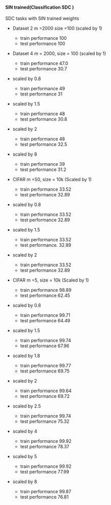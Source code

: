 #### SIN trained(Classification SDC )

SDC tasks with SIN trained weights
- Dataset 2 m =2000 size =100 (scaled by 1)
   - train performance 100
   - test performance 100

- Dataset 4 m = 2000, size = 100 (scaled by 1)
   - train performance 47.0
   - test performance 30.7
- scaled by 0.8
    - train performance 49
    - test performance 31
- scaled by 1.5
    - train performance 48
    - test performance   30.8
- scaled by 2
    - train performance 48
    - test performance 32.5
- scaled by 8
    - train performance 39
    - test performance 31.2

- CIFAR m =50, size = 10k (Scaled by 1)
   - train performance 33.52
   - test performance 32.89

- scaled by 0.8
  - train performance 33.52 
  - test performance  32.89

- scaled by  1.5
  - train performance 33.52
  - test performance. 32.89

- scaled by 2
  - train performance 33.52
  - test performance 32.89





- CIFAR m =5, size = 10k (Scaled by 1)
   - train performance 98.89
   - test performance 62.45

- scaled by 0.8
   - train performance 99.71
   - test performance 64.49

- scaled by 1.5
   - train performance 99.74
   - test performance 67.96

 - scaled by 1.8
   - train performance 99.77
   - test performance 69.75

 - scaled by 2
   - train performance 99.64
   - test performance 69.72

- scaled by 2.5
   - train performance 99.74
   - test performance 75.32
 
- scaled by 4
   - train performance 99.92
   - test performance 78.37

- scaled by 5
   - train performance 99.92
   - test performance 77.99
 
  
- scaled by 8
   - train performance 99.87
   - test performance 76.81
  



